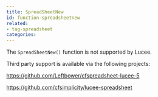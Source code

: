 ```yaml
---
title: SpreadSheetNew
id: function-spreadsheetnew
related:
- tag-spreadsheet
categories:
---
```


The `SpreadSheetNew()` function is not supported by Lucee.

Third party support is available via the following projects:

<https://github.com/Leftbower/cfspreadsheet-lucee-5>

<https://github.com/cfsimplicity/lucee-spreadsheet>
